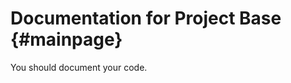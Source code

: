 # Documentation for Project Base                             {#mainpage}

You should document your code.
